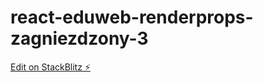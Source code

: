 # react-eduweb-renderprops-zagniezdzony-3

[Edit on StackBlitz ⚡️](https://stackblitz.com/edit/react-eduweb-renderprops-zagniezdzony-3)